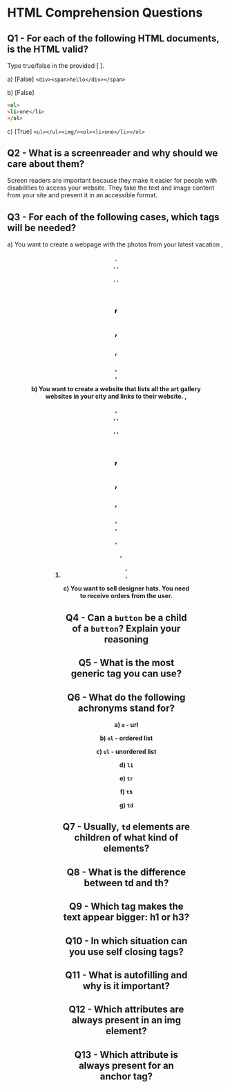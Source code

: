 # HTML Comprehension Questions

## Q1 - For each of the following HTML documents, is the HTML valid?

Type true/false in the provided [ ].

a) [False] `<div><span>hello</div></span>`

b) [False]

```html
<ul>
<li>one</li>
</ol>
```

c) [True] `<ul></ul><img/><ol><li>one</li></ol>`

## Q2 - What is a screenreader and why should we care about them?

Screen readers are important because they make it easier for people with disabilities to access your website. They take the text and image content from your site and present it in an accessible format.

## Q3 - For each of the following cases, which tags will be needed?

a) You want to create a webpage with the photos from your latest vacation
    <html>, <header>, <footer>, <body>, <p>, <img>, <h1>, <h2>, <h3>, <h4>, <div>, <figure>

b) You want to create a website that lists all the art gallery websites in your city and links to their website.
    <html>, <header>, <footer>, <body>, <p>, <img>, <h1>, <h2>, <h3>, <h4>, <div>, <figure>, <ul>, <ol>, <li>, <a>

c) You want to sell designer hats. You need to receive orders from the user.

## Q4 - Can a `button` be a child of a `button`? Explain your reasoning

## Q5 - What is the most generic tag you can use?

## Q6 - What do the following achronyms stand for?

a) `a` - url

b) `ol` - ordered list

c) `ul` - unordered list

d) `li`

e) `tr`

f) `th`

g) `td`

## Q7 - Usually, `td` elements are children of what kind of elements?

## Q8 - What is the difference between td and th?

## Q9 - Which tag makes the text appear bigger: h1 or h3?

## Q10 - In which situation can you use self closing tags?

## Q11 - What is autofilling and why is it important?

## Q12 - Which attributes are always present in an img element?

## Q13 - Which attribute is always present for an anchor tag?

